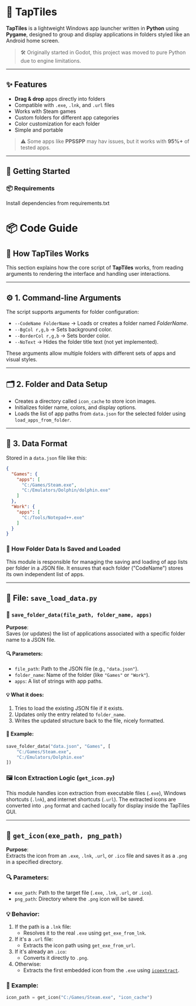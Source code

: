 # 📂 TapTiles

**TapTiles** is a lightweight Windows app launcher written in **Python** using **Pygame**, designed to group and display applications in folders styled like an Android home screen.

> 🛠️ Originally started in Godot, this project was moved to pure Python due to engine limitations.

---

## ✨ Features

- **Drag & drop** apps directly into folders
- Compatible with `.exe`, `.lnk`, and `.url` files
- Works with Steam games
- Custom folders for different app categories
- Color customization for each folder
- Simple and portable

> ⚠️ Some apps like **PPSSPP** may hav issues, but it works with **95%+** of tested apps.

---

## 🚀 Getting Started

### 📦 Requirements

Install dependencies from requirements.txt

# 📦 Code Guide

## 🧠 How TapTiles Works

This section explains how the core script of **TapTiles** works, from reading arguments to rendering the interface and handling user interactions.

---

## ⚙️ 1. **Command-line Arguments**

The script supports arguments for folder configuration:

- `--CodeName FolderName` → Loads or creates a folder named *FolderName*.
- `--BgCol r,g,b` → Sets background color.
- `--BorderCol r,g,b` → Sets border color.
- `--NoText` → Hides the folder title text (not yet implemented).

These arguments allow multiple folders with different sets of apps and visual styles.

---

## 🗂️ 2. **Folder and Data Setup**

- Creates a directory called `icon_cache` to store icon images.
- Initializes folder name, colors, and display options.
- Loads the list of app paths from `data.json` for the selected folder using `load_apps_from_folder`.

---

## 💾 3. **Data Format**

Stored in a `data.json` file like this:

```json
{
  "Games": {
    "apps": [
      "C:/Games/Steam.exe",
      "C:/Emulators/Dolphin/dolphin.exe"
    ]
  },
  "Work": {
    "apps": [
      "C:/Tools/Notepad++.exe"
    ]
  }
}
```

### 💾 How Folder Data Is Saved and Loaded

This module is responsible for managing the saving and loading of app lists per folder in a JSON file. It ensures that each folder ("CodeName") stores its own independent list of apps.

---

## 📁 File: `save_load_data.py`

### 🔧 `save_folder_data(file_path, folder_name, apps)`

**Purpose**:  
Saves (or updates) the list of applications associated with a specific folder name to a JSON file.

#### 🔍 Parameters:
- `file_path`: Path to the JSON file (e.g., `"data.json"`).
- `folder_name`: Name of the folder (like `"Games"` or `"Work"`).
- `apps`: A list of strings with app paths.

#### 💡 What it does:
1. Tries to load the existing JSON file if it exists.
2. Updates only the entry related to `folder_name`.
3. Writes the updated structure back to the file, nicely formatted.

#### 🧠 Example:
```python
save_folder_data("data.json", "Games", [
    "C:/Games/Steam.exe",
    "C:/Emulators/Dolphin.exe"
])
```

### 🖼️ Icon Extraction Logic (`get_icon.py`)

This module handles icon extraction from executable files (`.exe`), Windows shortcuts (`.lnk`), and internet shortcuts (`.url`). The extracted icons are converted into `.png` format and cached locally for display inside the TapTiles GUI.

---

## 🔧 `get_icon(exe_path, png_path)`

**Purpose**:  
Extracts the icon from an `.exe`, `.lnk`, `.url`, or `.ico` file and saves it as a `.png` in a specified directory.

### 🔍 Parameters:
- `exe_path`: Path to the target file (`.exe`, `.lnk`, `.url`, or `.ico`).
- `png_path`: Directory where the `.png` icon will be saved.

### 💡 Behavior:
1. If the path is a `.lnk` file:
   - Resolves it to the real `.exe` using `get_exe_from_lnk`.
2. If it's a `.url` file:
   - Extracts the icon path using `get_exe_from_url`.
3. If it's already an `.ico`:
   - Converts it directly to `.png`.
4. Otherwise:
   - Extracts the first embedded icon from the `.exe` using [`icoextract`](https://pypi.org/project/icoextract/).

### 🧠 Example:
```python
icon_path = get_icon("C:/Games/Steam.exe", "icon_cache")
